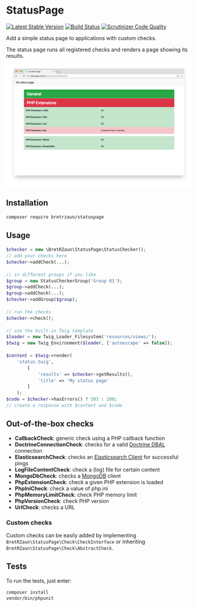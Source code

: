 # StatusPage

[![Latest Stable Version](https://poser.pugx.org/bretrzaun/statuspage/v/stable)](https://packagist.org/packages/bretrzaun/statuspage)
[![Build Status](https://travis-ci.org/bretrzaun/statuspage.svg?branch=master)](https://travis-ci.org/bretrzaun/statuspage)
[![Scrutinizer Code Quality](https://scrutinizer-ci.com/g/bretrzaun/statuspage/badges/quality-score.png?b=master)](https://scrutinizer-ci.com/g/bretrzaun/statuspage/?branch=master)

Add a simple status page to applications with custom checks.

The status page runs all registered checks and renders a page showing its results.

<p align="center">
    <img src="examples/standalone.png">
</p>

## Installation

```
composer require bretrzaun/statuspage
```

## Usage

```php
$checker = new \BretRZaun\StatusPage\StatusChecker();
// add your checks here
$checker->addCheck(...);

// in different groups if you like
$group = new StatusCheckerGroup('Group 01');
$group->addCheck(...);
$group->addCheck(...);
$checker->addGroup($group);

// run the checks
$checker->check();

// use the built-in Twig template
$loader = new Twig_Loader_Filesystem('resources/views/');
$twig = new Twig_Environment($loader, ['autoescape' => false]);

$content = $twig->render(
    'status.twig',
        [
            'results' => $checker->getResults(),
            'title' => 'My status page'
        ]
    );
$code = $checker->hasErrors() ? 503 : 200;
// create a response with $content and $code
```

## Out-of-the-box checks

- **CallbackCheck**: generic check using a PHP callback function
- **DoctrineConnectionCheck**: checks for a valid [Doctrine DBAL](http://www.doctrine-project.org/projects/dbal.html) connection
- **ElasticsearchCheck**: checks an [Elasticsearch Client](https://github.com/elastic/elasticsearch-php) for successful pings
- **LogFileContentCheck**: check a (log) file for certain content
- **MongoDbCheck**: checks a [MongoDB](https://mongodb.com) client
- **PhpExtensionCheck**: check a given PHP extension is loaded
- **PhpIniCheck**: check a value of php.ini
- **PhpMemoryLimitCheck**: check PHP memory limit
- **PhpVersionCheck**: check PHP version
- **UrlCheck**: checks a URL

### Custom checks

Custom checks can be easily added by implementing `BretRZaun\StatusPage\Check\CheckInterface` or inheriting `BretRZaun\StatusPage\Check\AbstractCheck`.

## Tests

To run the tests, just enter:

```
composer install
vendor/bin/phpunit
```
